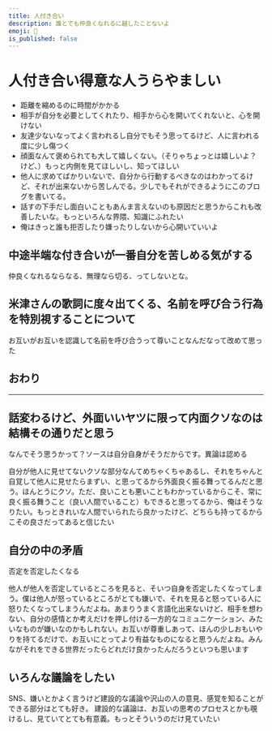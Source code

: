 ```yaml
---
title: 人付き合い
description: 誰とでも仲良くなれるに越したことないよ
emoji: 🤧
is_published: false
---
```


# 人付き合い得意な人うらやましい

- 距離を縮めるのに時間がかかる
- 相手が自分を必要としてくれたり、相手から心を開いてくれないと、心を開けない
- 友達少ないなってよく言われるし自分でもそう思ってるけど、人に言われる度に少し傷つく
- 顔面なんて褒められても大して嬉しくない。（そりゃちょっとは嬉しいよ？けど、）もっと内側を見てほしいし、知ってほしい
- 他人に求めてばかりいないで、自分から行動するべきなのはわかってるけど、それが出来ないから苦しんでる。少しでもそれができるようにこのブログを書いてる。
- 話すの下手だし面白いこともあんま言えないのも原因だと思うからこれも改善したいな。もっといろんな界隈、知識にふれたい
- 俺はきっと誰も拒否したり嫌ったりしないから心開いていいよ

## 中途半端な付き合いが一番自分を苦しめる気がする

仲良くなれるならなる、無理なら切る、ってしないとな。

## 米津さんの歌詞に度々出てくる、名前を呼び合う行為を特別視することについて

お互いがお互いを認識して名前を呼び合うって尊いことなんだなって改めて思った

## おわり

---

## 話変わるけど、外面いいヤツに限って内面クソなのは結構その通りだと思う

なんでそう思うかって？ソースは自分自身がそうだからです。異論は認める

自分が他人に見せてないクソな部分なんてめちゃくちゃあるし、それをちゃんと自覚して他人に見せたらまずい、と思ってるから外面良く振る舞ってるんだと思う。ほんとうにクソ。ただ、良いことも悪いこともわかっているからこそ、常に良く振る舞うこと（良い人間でいること）もできると思ってるから、俺はそうなりたい。もっときれいな人間でいられたら良かったけど、どちらも持ってるからこその良さだってあると信じたい

## 自分の中の矛盾

否定を否定したくなる

他人が他人を否定しているところを見ると、そいつ自身を否定したくなってしまう。僕は他人が怒っているところがとても嫌いで、それを見ると怒っている人に怒りたくなってしまうんだよね。あまりうまく言語化出来ないけど、相手を想わない、自分の感情とか考えだけを押し付ける一方的なコミュニケーション、みたいなものが嫌いなのかもしれない。お互いが尊重しあって、ほんの少しおもいやりを持てるだけで、お互いにとってより有益なものになると思うんだよね。みんながそれをできる世界だったらどれだけ良かったんだろうといつも思います

## いろんな議論をしたい

SNS、嫌いとかよく言うけど建設的な議論や沢山の人の意見、感覚を知ることができる部分はとても好き。
建設的な議論は、お互いの思考のプロセスとかも覗けるし、見ていてとても有意義。もっとそういうのだけ見ていたい

